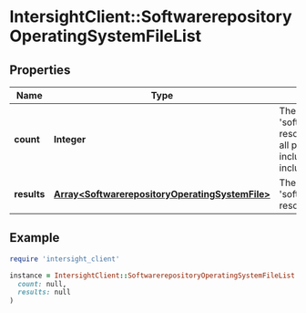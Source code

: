 # IntersightClient::SoftwarerepositoryOperatingSystemFileList

## Properties

| Name | Type | Description | Notes |
| ---- | ---- | ----------- | ----- |
| **count** | **Integer** | The total number of &#39;softwarerepository.OperatingSystemFile&#39; resources matching the request, accross all pages. The &#39;Count&#39; attribute is included when the HTTP GET request includes the &#39;$inlinecount&#39; parameter. | [optional] |
| **results** | [**Array&lt;SoftwarerepositoryOperatingSystemFile&gt;**](SoftwarerepositoryOperatingSystemFile.md) | The array of &#39;softwarerepository.OperatingSystemFile&#39; resources matching the request. | [optional] |

## Example

```ruby
require 'intersight_client'

instance = IntersightClient::SoftwarerepositoryOperatingSystemFileList.new(
  count: null,
  results: null
)
```

